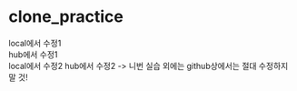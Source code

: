 # clone_practice
local에서 수정1   
hub에서 수정1   
local에서 수정2
hub에서 수정2
-> 니번 실습 외에는 github상에서는 절대 수정하지 말 것!
